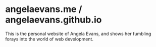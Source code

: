 angelaevans.me / angelaevans.github.io
=====================
This is the personal website of Angela Evans, and shows her fumbling forays into the world of web development.
